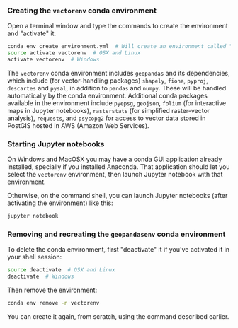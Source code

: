 ### Creating the `vectorenv` conda environment

Open a terminal window and type the commands to create the environment and "activate" it.
```bash
conda env create environment.yml  # Will create an environment called "vectorenv"
source activate vectorenv  # OSX and Linux
activate vectorenv  # Windows
```

The `vectorenv` conda environment includes `geopandas` and its dependencies, which include (for vector-handling packages) `shapely`, `fiona`, `pyproj`, `descartes` and `pysal`, in addition to `pandas` and `numpy`. These will be handled automatically by the conda environment. Additional conda packages available in the environment include `pyepsg`, `geojson`, `folium` (for interactive maps in Jupyter notebooks), `rasterstats` (for simplified raster-vector analysis), `requests`, and `psycopg2` for access to vector data stored in PostGIS hosted in AWS (Amazon Web Services).

### Starting Jupyter notebooks

On Windows and MacOSX you may have a conda GUI application already installed, specially if you installed Anaconda. That application should let you select the `vectorenv` environment, then launch Jupyter notebook with that environment.

Otherwise, on the command shell, you can launch Jupyter notebooks (after activating the environment) like this:
```bash
jupyter notebook
```

### Removing and recreating the `geopandasenv` conda environment

To delete the conda environment, first "deactivate" it if you've activated it in your shell session:
```bash
source deactivate  # OSX and Linux
deactivate  # Windows
```

Then remove the environment:
```bash
conda env remove -n vectorenv
```

You can create it again, from scratch, using the command described earlier.

